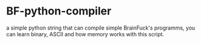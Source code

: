 # BF-python-compiler

a simple python string that can compile simple BrainFuck's programms,
you can learn binary, ASCII and how memory works with this script.
